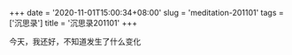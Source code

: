 +++
date = '2020-11-01T15:00:34+08:00'
slug = 'meditation-201101'
tags = ['沉思录']
title = '沉思录201101'
+++

今天，我还好，不知道发生了什么变化
